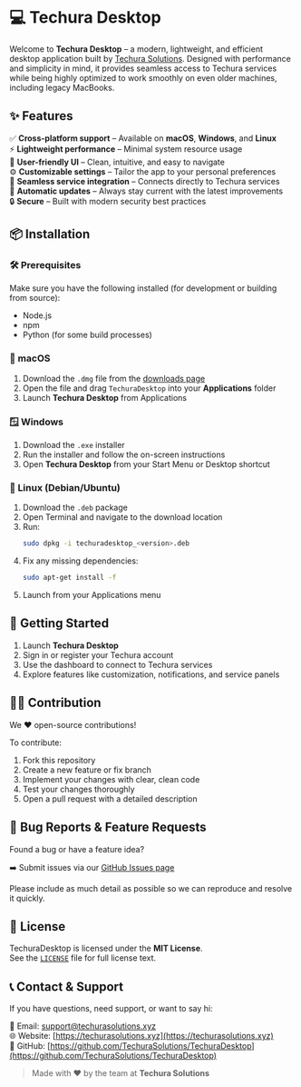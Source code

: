 
# 💻 Techura Desktop

Welcome to **Techura Desktop** – a modern, lightweight, and efficient desktop application built by [Techura Solutions](https://techurasolutions.xyz). Designed with performance and simplicity in mind, it provides seamless access to Techura services while being highly optimized to work smoothly on even older machines, including legacy MacBooks.



## ✨ Features

✅ **Cross-platform support** – Available on **macOS**, **Windows**, and **Linux**  
⚡ **Lightweight performance** – Minimal system resource usage  
🧭 **User-friendly UI** – Clean, intuitive, and easy to navigate  
⚙️ **Customizable settings** – Tailor the app to your personal preferences  
🔗 **Seamless service integration** – Connects directly to Techura services  
🔄 **Automatic updates** – Always stay current with the latest improvements  
🔒 **Secure** – Built with modern security best practices



## 📦 Installation

### 🛠 Prerequisites

Make sure you have the following installed (for development or building from source):

- Node.js
- npm
- Python (for some build processes)


### 🍏 macOS

1. Download the `.dmg` file from the [downloads page](https://techurasolutions.xyz/downloads)
2. Open the file and drag `TechuraDesktop` into your **Applications** folder
3. Launch **Techura Desktop** from Applications



### 🪟 Windows

1. Download the `.exe` installer
2. Run the installer and follow the on-screen instructions
3. Open **Techura Desktop** from your Start Menu or Desktop shortcut


### 🐧 Linux (Debian/Ubuntu)

1. Download the `.deb` package
2. Open Terminal and navigate to the download location
3. Run:  
   ```bash
   sudo dpkg -i techuradesktop_<version>.deb
   ```
4. Fix any missing dependencies:  
   ```bash
   sudo apt-get install -f
   ```
5. Launch from your Applications menu



## 🧭 Getting Started

1. Launch **Techura Desktop**
2. Sign in or register your Techura account
3. Use the dashboard to connect to Techura services
4. Explore features like customization, notifications, and service panels



## 🧑‍💻 Contribution

We ❤️ open-source contributions!

To contribute:

1. Fork this repository
2. Create a new feature or fix branch
3. Implement your changes with clear, clean code
4. Test your changes thoroughly
5. Open a pull request with a detailed description


## 🐛 Bug Reports & Feature Requests

Found a bug or have a feature idea?

➡️ Submit issues via our [GitHub Issues page](https://github.com/TechuraSolutions/TechuraDesktop/issues)

Please include as much detail as possible so we can reproduce and resolve it quickly.


## 📜 License

TechuraDesktop is licensed under the **MIT License**.  
See the [`LICENSE`](./LICENSE) file for full license text.



## 📞 Contact & Support

If you have questions, need support, or want to say hi:

📧 Email: [support@techurasolutions.xyz](mailto:support@techurasolutions.xyz)  
🌐 Website: [https://techurasolutions.xyz](https://techurasolutions.xyz)  
🐙 GitHub: [https://github.com/TechuraSolutions/TechuraDesktop](https://github.com/TechuraSolutions/TechuraDesktop)



> Made with ❤️ by the team at **Techura Solutions**

